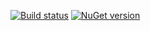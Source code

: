 [![Build status](https://ci.appveyor.com/api/projects/status/al55r7ou2wkx67pj?svg=true)](https://ci.appveyor.com/project/nvborisenko/commons-net)
[![NuGet version](https://badge.fury.io/nu/reportportal.shared.svg)](https://badge.fury.io/nu/reportportal.shared)
